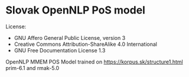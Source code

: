 # Slovak OpenNLP PoS model
License:
- GNU Affero General Public License, version 3
- Creative Commons Attribution-ShareAlike 4.0 International
- GNU Free Documentation License 1.3

OpenNLP MMEM POS Model trained on https://korpus.sk/structure1.html prim-6.1 and rmak-5.0
